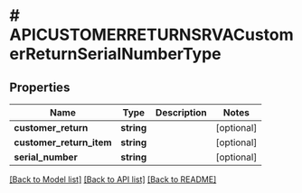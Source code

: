 # # APICUSTOMERRETURNSRVACustomerReturnSerialNumberType

## Properties

Name | Type | Description | Notes
------------ | ------------- | ------------- | -------------
**customer_return** | **string** |  | [optional]
**customer_return_item** | **string** |  | [optional]
**serial_number** | **string** |  | [optional]

[[Back to Model list]](../../README.md#models) [[Back to API list]](../../README.md#endpoints) [[Back to README]](../../README.md)
